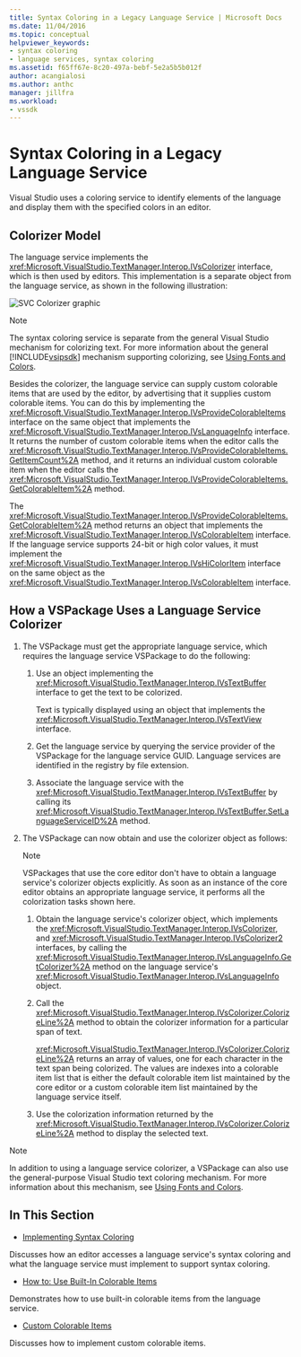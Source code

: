 ```yaml
---
title: Syntax Coloring in a Legacy Language Service | Microsoft Docs
ms.date: 11/04/2016
ms.topic: conceptual
helpviewer_keywords:
- syntax coloring
- language services, syntax coloring
ms.assetid: f65ff67e-8c20-497a-bebf-5e2a5b5b012f
author: acangialosi
ms.author: anthc
manager: jillfra
ms.workload:
- vssdk
---
```

# Syntax Coloring in a Legacy Language Service

Visual Studio uses a coloring service to identify elements of the language and display them with the specified colors in an editor.

## Colorizer Model
 The language service implements the <xref:Microsoft.VisualStudio.TextManager.Interop.IVsColorizer> interface, which is then used by editors. This implementation is a separate object from the language service, as shown in the following illustration:

 ![SVC Colorizer graphic](../../extensibility/internals/media/figlgsvccolorizer.gif)

> [!NOTE]
> The syntax coloring service is separate from the general Visual Studio mechanism for colorizing text. For more information about the general [!INCLUDE[vsipsdk](../../extensibility/includes/vsipsdk_md.md)] mechanism supporting colorizing, see [Using Fonts and Colors](../../vs-2015/extensibility/using-fonts-and-colors.md?view=vs-2015&preserve-view=true).

 Besides the colorizer, the language service can supply custom colorable items that are used by the editor, by advertising that it supplies custom colorable items. You can do this by implementing the <xref:Microsoft.VisualStudio.TextManager.Interop.IVsProvideColorableItems> interface on the same object that implements the <xref:Microsoft.VisualStudio.TextManager.Interop.IVsLanguageInfo> interface. It returns the number of custom colorable items when the editor calls the <xref:Microsoft.VisualStudio.TextManager.Interop.IVsProvideColorableItems.GetItemCount%2A> method, and it returns an individual custom colorable item when the editor calls the <xref:Microsoft.VisualStudio.TextManager.Interop.IVsProvideColorableItems.GetColorableItem%2A> method.

 The <xref:Microsoft.VisualStudio.TextManager.Interop.IVsProvideColorableItems.GetColorableItem%2A> method returns an object that implements the <xref:Microsoft.VisualStudio.TextManager.Interop.IVsColorableItem> interface. If the language service supports 24-bit or high color values, it must implement the <xref:Microsoft.VisualStudio.TextManager.Interop.IVsHiColorItem> interface on the same object as the <xref:Microsoft.VisualStudio.TextManager.Interop.IVsColorableItem> interface.

## How a VSPackage Uses a Language Service Colorizer

1. The VSPackage must get the appropriate language service, which requires the language service VSPackage to do the following:

    1. Use an object implementing the <xref:Microsoft.VisualStudio.TextManager.Interop.IVsTextBuffer> interface to get the text to be colorized.

         Text is typically displayed using an object that implements the <xref:Microsoft.VisualStudio.TextManager.Interop.IVsTextView> interface.

    2. Get the language service by querying the service provider of the VSPackage for the language service GUID. Language services are identified in the registry by file extension.

    3. Associate the language service with the <xref:Microsoft.VisualStudio.TextManager.Interop.IVsTextBuffer> by calling its <xref:Microsoft.VisualStudio.TextManager.Interop.IVsTextBuffer.SetLanguageServiceID%2A> method.

2. The VSPackage can now obtain and use the colorizer object as follows:

    > [!NOTE]
    > VSPackages that use the core editor don't have to obtain a language service's colorizer objects explicitly. As soon as an instance of the core editor obtains an appropriate language service, it performs all the colorization tasks shown here.

    1. Obtain the language service's colorizer object, which implements the <xref:Microsoft.VisualStudio.TextManager.Interop.IVsColorizer>, and <xref:Microsoft.VisualStudio.TextManager.Interop.IVsColorizer2> interfaces, by calling the <xref:Microsoft.VisualStudio.TextManager.Interop.IVsLanguageInfo.GetColorizer%2A> method on the language service's <xref:Microsoft.VisualStudio.TextManager.Interop.IVsLanguageInfo> object.

    2. Call the <xref:Microsoft.VisualStudio.TextManager.Interop.IVsColorizer.ColorizeLine%2A> method to obtain the colorizer information for a particular span of text.

         <xref:Microsoft.VisualStudio.TextManager.Interop.IVsColorizer.ColorizeLine%2A> returns an array of values, one for each character in the text span being colorized. The values are indexes into a colorable item list that is either the default colorable item list maintained by the core editor or a custom colorable item list maintained by the language service itself.

    3. Use the colorization information returned by the <xref:Microsoft.VisualStudio.TextManager.Interop.IVsColorizer.ColorizeLine%2A> method to display the selected text.

> [!NOTE]
> In addition to using a language service colorizer, a VSPackage can also use the general-purpose Visual Studio text coloring mechanism. For more information about this mechanism, see [Using Fonts and Colors](../../vs-2015/extensibility/using-fonts-and-colors.md?view=vs-2015&preserve-view=true).

## In This Section
- [Implementing Syntax Coloring](../../extensibility/internals/implementing-syntax-coloring.md)

 Discusses how an editor accesses a language service's syntax coloring and what the language service must implement to support syntax coloring.

- [How to: Use Built-In Colorable Items](../../extensibility/internals/how-to-use-built-in-colorable-items.md)

 Demonstrates how to use built-in colorable items from the language service.

- [Custom Colorable Items](../../extensibility/internals/custom-colorable-items.md)

 Discusses how to implement custom colorable items.